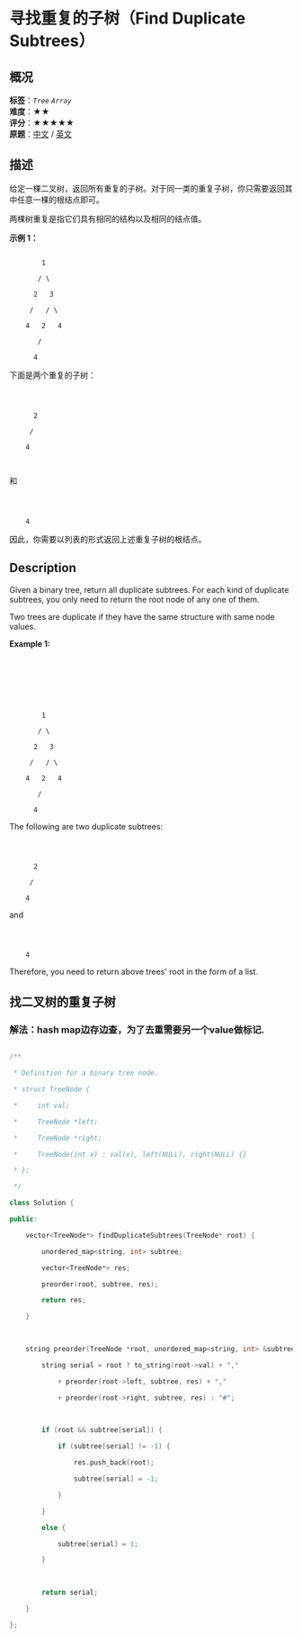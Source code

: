 # 寻找重复的子树（Find Duplicate Subtrees）
## 概况
**标签**：*`Tree`*  *`Array`*<br>
**难度**：★★<br>
**评分**：★★★★★<br>
**原题**：[中文](https://leetcode-cn.com/problems/find-duplicate-subtrees) / [英文](https://leetcode.com/problems/find-duplicate-subtrees)
## 描述

给定一棵二叉树，返回所有重复的子树。对于同一类的重复子树，你只需要返回其中任意一棵的根结点即可。



两棵树重复是指它们具有相同的结构以及相同的结点值。



**示例 1：**

```

        1

       / \

      2   3

     /   / \

    4   2   4

       /

      4

```





下面是两个重复的子树：

```



      2

     /

    4



```



和

```



    4

```





因此，你需要以列表的形式返回上述重复子树的根结点。



## Description

Given a binary tree, return all duplicate subtrees. For each kind of duplicate subtrees, you only need to return the root node of any one of them.



Two trees are duplicate if they have the same structure with same node values.



**Example 1:**

```

 





        1

       / \

      2   3

     /   / \

    4   2   4

       /

      4

```





The following are two duplicate subtrees:



```



      2

     /

    4

```





and



```



    4

```



Therefore, you need to return above trees&#39; root in the form of a list.





## 找二叉树的重复子树

### 解法：hash map边存边查，为了去重需要另一个value做标记.

```c++

/**

 * Definition for a binary tree node.

 * struct TreeNode {

 *     int val;

 *     TreeNode *left;

 *     TreeNode *right;

 *     TreeNode(int x) : val(x), left(NULL), right(NULL) {}

 * };

 */

class Solution {

public:

    vector<TreeNode*> findDuplicateSubtrees(TreeNode* root) {

        unordered_map<string, int> subtree;

        vector<TreeNode*> res;

        preorder(root, subtree, res);

        return res;

    }

    

    string preorder(TreeNode *root, unordered_map<string, int> &subtree, vector<TreeNode*> &res) {

        string serial = root ? to_string(root->val) + "," 

            + preorder(root->left, subtree, res) + ","

            + preorder(root->right, subtree, res) : "#";

        

        if (root && subtree[serial]) {

            if (subtree[serial] != -1) {

                res.push_back(root);

                subtree[serial] = -1;

            }

        }

        else {

            subtree[serial] = 1;

        }

        

        return serial;

    }

};

```
